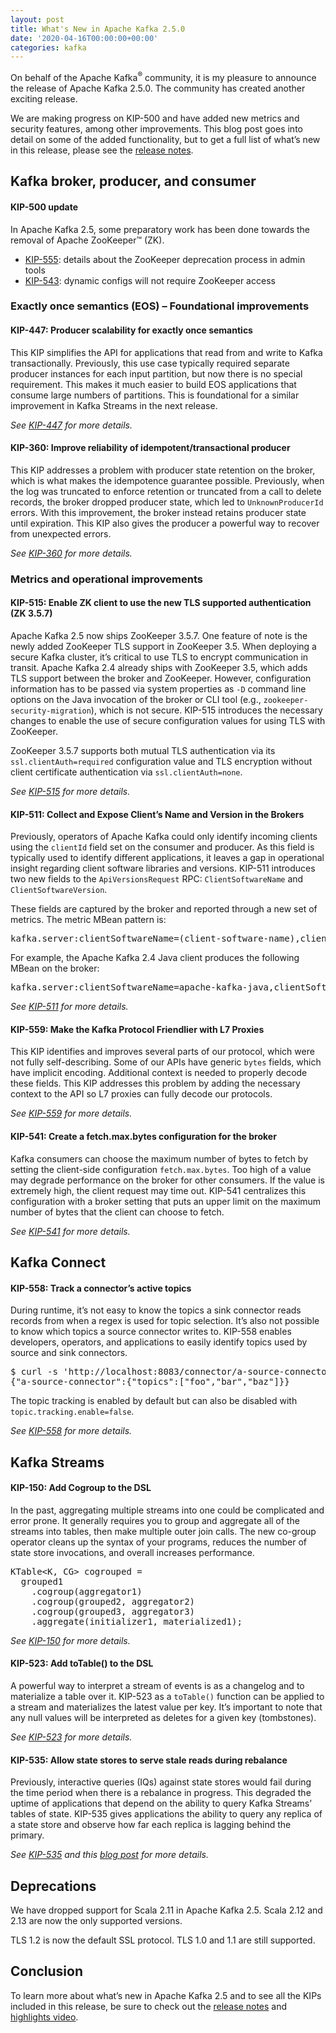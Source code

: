 ```yaml
---
layout: post
title: What's New in Apache Kafka 2.5.0
date: '2020-04-16T00:00:00+00:00'
categories: kafka
---
```

<p>On behalf of the Apache Kafka<sup>®</sup> community, it is my pleasure to announce the release of Apache Kafka 2.5.0. The community has created another exciting release.</p>
<p>We are making progress on KIP-500 and have added new metrics and security features, among other improvements. This blog post goes into detail on some of the added functionality, but to get a full list of what’s new in this release, please see the <a href="https://dist.apache.org/repos/dist/release/kafka/2.5.0/RELEASE_NOTES.html" target="_blank" rel="noopener noreferrer">release notes</a>.</p>
<h2 id="broker-producer-consumer"><a id="broker-producer-consumer"></a>Kafka broker, producer, and consumer</h2>
<h4 id="kip-500"><a id="kip-500"></a>KIP-500 update</h4>
<p>In Apache Kafka 2.5, some preparatory work has been done towards the removal of Apache ZooKeeper&#x2122; (ZK).</p>
<ul>
<li><a href="https://cwiki.apache.org/confluence/display/KAFKA/KIP-555%3A+Deprecate+Direct+Zookeeper+access+in+Kafka+Administrative+Tools" target="_blank" rel="noopener noreferrer">KIP-555</a>: details about the ZooKeeper deprecation process in admin tools</li>
<li><a href="https://cwiki.apache.org/confluence/display/KAFKA/KIP-543%3A+Expand+ConfigCommand%27s+non-ZK+functionality" target="_blank" rel="noopener noreferrer">KIP-543</a>: dynamic configs will not require ZooKeeper access</li>
</ul>
<h3 id="eos"><a id="eos"></a>Exactly once semantics (EOS) – Foundational improvements</h3>
<h4 id="kip-447"><a id="kip-447"></a>KIP-447: Producer scalability for exactly once semantics</h4>
<p>This KIP simplifies the API for applications that read from and write to Kafka transactionally. Previously, this use case typically required separate producer instances for each input partition, but now there is no special requirement. This makes it much easier to build EOS applications that consume large numbers of partitions. This is foundational for a similar improvement in Kafka Streams in the next release.</p>
<p><em>See <a href="https://cwiki.apache.org/confluence/display/KAFKA/KIP-447%3A+Producer+scalability+for+exactly+once+semantics" target="_blank" rel="noopener noreferrer">KIP-447</a> for more details.</em></p>
<h4 id="kip-360"><a id="kip-360"></a>KIP-360: Improve reliability of idempotent/transactional producer</h4>
<p>This KIP addresses a problem with producer state retention on the broker, which is what makes the idempotence guarantee possible. Previously, when the log was truncated to enforce retention or truncated from a call to delete records, the broker dropped producer state, which led to <code>UnknownProducerId</code> errors. With this improvement, the broker instead retains producer state until expiration. This KIP also gives the producer a powerful way to recover from unexpected errors.</p>
<p><em>See <a href="https://cwiki.apache.org/confluence/pages/viewpage.action?pageId=89068820" target="_blank" rel="noopener noreferrer">KIP-360</a> for more details.</em></p>
<h3 id="metrics-operational-improvements"><a id="metrics-operational-improvements"></a>Metrics and operational improvements</h3>
<h4 id="kip-515"><a id="kip-515"></a>KIP-515: Enable ZK client to use the new TLS supported authentication (ZK 3.5.7)</h4>
<p>Apache Kafka 2.5 now ships ZooKeeper 3.5.7. One feature of note is the newly added ZooKeeper TLS support in ZooKeeper 3.5. When deploying a secure Kafka cluster, it’s critical to use TLS to encrypt communication in transit. Apache Kafka 2.4 already ships with ZooKeeper 3.5, which adds TLS support between the broker and ZooKeeper. However, configuration information has to be passed via system properties as <code>-D</code> command line options on the Java invocation of the broker or CLI tool (e.g., <code>zookeeper-security-migration</code>), which is not secure. KIP-515 introduces the necessary changes to enable the use of secure configuration values for using TLS with ZooKeeper.</p>
<p>ZooKeeper 3.5.7 supports both mutual TLS authentication via its <code>ssl.clientAuth=required</code> configuration value and TLS encryption without client certificate authentication via <code>ssl.clientAuth=none</code>.</p>
<p><em>See <a href="https://cwiki.apache.org/confluence/display/KAFKA/KIP-515%3A+Enable+ZK+client+to+use+the+new+TLS+supported+authentication" target="_blank" rel="noopener noreferrer">KIP-515</a> for more details.</em></p>
<h4 id="kip-511"><a id="kip-511"></a>KIP-511: Collect and Expose Client&#8217;s Name and Version in the Brokers</h4>
<p>Previously, operators of Apache Kafka could only identify incoming clients using the <code>clientId</code> field set on the consumer and producer. As this field is typically used to identify different applications, it leaves a gap in operational insight regarding client software libraries and versions. KIP-511 introduces two new fields to the <code>ApiVersionsRequest</code> RPC: <code>ClientSoftwareName</code> and <code>ClientSoftwareVersion</code>.</p>
<p>These fields are captured by the broker and reported through a new set of metrics. The metric MBean pattern is:</p>
<pre>kafka.server:clientSoftwareName=(client-software-name),clientSoftwareVersion=(client-software-version),listener=(listener),networkProcessor=(processor-index),type=(type)
</pre>
<p>For example, the Apache Kafka 2.4 Java client produces the following MBean on the broker:</p>
<pre>kafka.server:clientSoftwareName=apache-kafka-java,clientSoftwareVersion=2.4.0,listener=PLAINTEXT,networkProcessor=1,type=socket-server-metrics
</pre>
<p><em>See <a href="https://cwiki.apache.org/confluence/display/KAFKA/KIP-511%3A+Collect+and+Expose+Client%27s+Name+and+Version+in+the+Brokers" target="_blank" rel="noopener noreferrer">KIP-511</a> for more details.</em></p>
<h4 id="kip-559"><a id="kip-559"></a>KIP-559: Make the Kafka Protocol Friendlier with L7 Proxies</h4>
<p>This KIP identifies and improves several parts of our protocol, which were not fully self-describing. Some of our APIs have generic <code>bytes</code> fields, which have implicit encoding. Additional context is needed to properly decode these fields. This KIP addresses this problem by adding the necessary context to the API so L7 proxies can fully decode our protocols.</p>
<p><em>See <a href="https://cwiki.apache.org/confluence/display/KAFKA/KIP-559%3A+Make+the+Kafka+Protocol+Friendlier+with+L7+Proxies" target="_blank" rel="noopener noreferrer">KIP-559</a> for more details.</em></p>
<h4 id="kip-541&quot;"><a id="kip-541"></a>KIP-541: Create a fetch.max.bytes configuration for the broker</h4>
<p>Kafka consumers can choose the maximum number of bytes to fetch by setting the client-side configuration <code>fetch.max.bytes</code>. Too high of a value may degrade performance on the broker for other consumers. If the value is extremely high, the client request may time out. KIP-541 centralizes this configuration with a broker setting that puts an upper limit on the maximum number of bytes that the client can choose to fetch.</p>
<p><em>See <a href="https://cwiki.apache.org/confluence/display/KAFKA/KIP-541%3A+Create+a+fetch.max.bytes+configuration+for+the+broker" target="_blank" rel="noopener noreferrer">KIP-541</a> for more details.</em></p>
<h2 id="kafka-connect"><a id="kafka-connect"></a>Kafka Connect</h2>
<h4 id="kip-558"><a id="kip-558"></a>KIP-558: Track a connector’s active topics</h4>
<p>During runtime, it’s not easy to know the topics a sink connector reads records from when a regex is used for topic selection. It&#8217;s also not possible to know which topics a source connector writes to. KIP-558 enables developers, operators, and applications to easily identify topics used by source and sink connectors.</p>
<pre>$ curl -s 'http://localhost:8083/connector/a-source-connector/topics'
{"a-source-connector":{"topics":["foo","bar","baz"]}}
</pre>
<p>The topic tracking is enabled by default but can also be disabled with <code>topic.tracking.enable=false</code>.</p>
<p><em>See <a href="https://cwiki.apache.org/confluence/display/KAFKA/KIP-558%3A+Track+the+set+of+actively+used+topics+by+connectors+in+Kafka+Connect" target="_blank" rel="noopener noreferrer">KIP-558</a> for more details.</em></p>
<h2 id="kafka-streams"><a id="kafka-streams"></a>Kafka Streams</h2>
<h4 id="kip-150"><a id="kip-150"></a>KIP-150: Add Cogroup to the DSL</h4>
<p>In the past, aggregating multiple streams into one could be complicated and error prone. It generally requires you to group and aggregate all of the streams into tables, then make multiple outer join calls. The new co-group operator cleans up the syntax of your programs, reduces the number of state store invocations, and overall increases performance.</p>
<pre>KTable&lt;K, CG&gt; cogrouped =
  grouped1
    .cogroup(aggregator1)
    .cogroup(grouped2, aggregator2)
    .cogroup(grouped3, aggregator3)
    .aggregate(initializer1, materialized1);
</pre>
<p><em>See <a href="https://cwiki.apache.org/confluence/display/KAFKA/KIP-150+-+Kafka-Streams+Cogroup" target="_blank" rel="noopener noreferrer">KIP-150</a> for more details.</em></p>
<h4 id="kip-523"><a id="kip-523"></a>KIP-523: Add toTable() to the DSL</h4>
<p>A powerful way to interpret a stream of events is as a changelog and to materialize a table over it. KIP-523 as a <code>toTable()</code> function can be applied to a stream and materializes the latest value per key. It’s important to note that any null values will be interpreted as deletes for a given key (tombstones).</p>
<p><em>See <a href="https://cwiki.apache.org/confluence/display/KAFKA/KIP-523%3A+Add+KStream%23toTable+to+the+Streams+DSL" target="_blank" rel="noopener noreferrer">KIP-523</a> for more details.</em></p>
<h4 id="kip-535"><a id="kip-535"></a>KIP-535: Allow state stores to serve stale reads during rebalance</h4>
<p>Previously, interactive queries (IQs) against state stores would fail during the time period when there is a rebalance in progress. This degraded the uptime of applications that depend on the ability to query Kafka Streams’ tables of state. KIP-535 gives applications the ability to query any replica of a state store and observe how far each replica is lagging behind the primary.</p>
<p><em>See <a href="https://cwiki.apache.org/confluence/display/KAFKA/KIP-535%3A+Allow+state+stores+to+serve+stale+reads+during+rebalance" target="_blank" rel="noopener noreferrer">KIP-535</a> and this <a target="_blank" href="https://www.confluent.io/blog/kafka-streams-ksqldb-interactive-queries-go-prime-time/">blog post</a> for more details.</em></p>
<h2 id="deprecations"><a id="deprecations"></a>Deprecations</h2>
<p>We have dropped support for Scala 2.11 in Apache Kafka 2.5. Scala 2.12 and 2.13 are now the only supported versions.</p>
<p>TLS 1.2 is now the default SSL protocol. TLS 1.0 and 1.1 are still supported.</p>
<h2 id="conclusion"><a id="conclusion"></a>Conclusion</h2>
<p>To learn more about what’s new in Apache Kafka 2.5 and to see all the KIPs included in this release, be sure to check out the <a href="https://dist.apache.org/repos/dist/release/kafka/2.5.0/RELEASE_NOTES.html" target="_blank" rel="noopener noreferrer">release notes</a> and <a href="https://www.youtube.com/watch?v=svIOIlV2jRE" target="_blank" rel="noopener noreferrer">highlights video</a>.</p>
